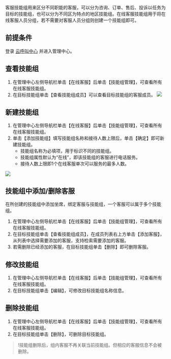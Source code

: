 客服技能组用来区分不同职能的客服，可以分为咨询、订单、售后、投诉以任务为目标的技能组，也可以分为不同区为特点的地区技能组。在线客服技能组用于将在线客服人员分组，若不需要对客服人员分组则创建一个技能组即可。
## 前提条件
登录 [云呼叫中心](https://tccc.qcloud.com/login) 并进入管理中心。
## 查看技能组
1. 在管理中心左侧导航栏单击【在线客服】后单击【技能组管理】，可查看所有在线客服技能组。
2. 在目标技能组单击【查看技能组成员】可以查看目标技能组的客服成员。
![](https://main.qcloudimg.com/raw/e2619f21d47ef63d58099bae171dcf2c.png)

## 新建技能组
1. 在管理中心左侧导航栏单击【在线客服】后单击【技能组管理】，可查看所有在线客服技能组。
2. 单击【添加技能组】填写技能组名称和接待人数上限后，单击【确定】即可新建技能组。
	- 技能组名称为必填项，用于标识不同的技能组。
	- 技能组属性默认为“在线”，即该技能组的客服进行电话服务。
	- 接待人数上限即1个在线客服单次可以服务的最多人数。

![](https://main.qcloudimg.com/raw/39ea7a8860713cec7809dd46bd605c2b.png)

## 技能组中添加/删除客服
在所创建的技能组中添加坐席，绑定客服与技能组，一个客服可以属于多个技能组。
1. 在管理中心左侧导航栏单击【在线客服】后单击【技能组管理】，可查看所有在线客服技能组。
2. 在目标技能组单击【查看技能组成员】，在成员列表右上方单击【添加客服】，从列表中选择需要添加的客服，支持检索需要添加的客服。
3. 若需删除已经添加的客服，在目标技能组单击【删除】即可删除客服。

## 修改技能组
1. 在管理中心左侧导航栏单击【在线客服】后单击【技能组管理】，可查看所有在线客服技能组。
2. 在目标技能组单击【编辑】，可修改目标技能组名称信息。

## 删除技能组
1. 在管理中心左侧导航栏单击【在线客服】后单击【技能组管理】，可查看所有在线客服技能组。
2. 在目标技能组单击【删除】，可删除目标技能组。
>!技能组删除后，组内客服不再关联当前技能组。但相应的客服信息不会被删除。




